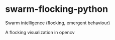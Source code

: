 # swarm-flocking-python
Swarm intelligence (flocking, emergent behaviour)

A flocking visualization in opencv
